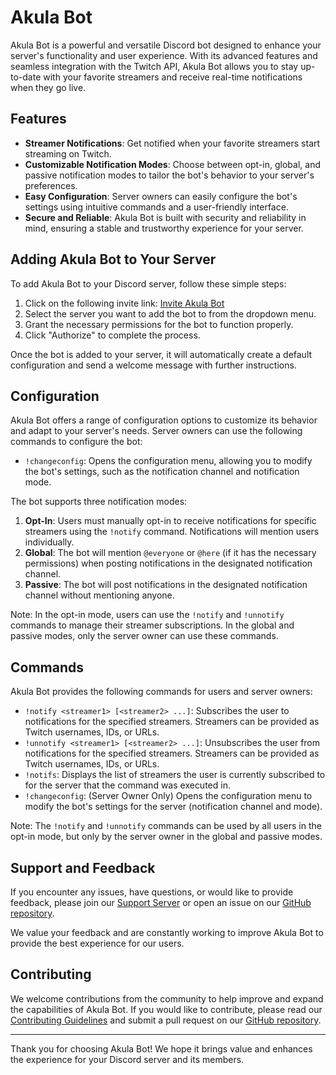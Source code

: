 # Akula Bot

Akula Bot is a powerful and versatile Discord bot designed to enhance your server's functionality and user experience. With its advanced features and seamless integration with the Twitch API, Akula Bot allows you to stay up-to-date with your favorite streamers and receive real-time notifications when they go live.

## Features

- **Streamer Notifications**: Get notified when your favorite streamers start streaming on Twitch.
- **Customizable Notification Modes**: Choose between opt-in, global, and passive notification modes to tailor the bot's behavior to your server's preferences.
- **Easy Configuration**: Server owners can easily configure the bot's settings using intuitive commands and a user-friendly interface.
- **Secure and Reliable**: Akula Bot is built with security and reliability in mind, ensuring a stable and trustworthy experience for your server.

## Adding Akula Bot to Your Server

To add Akula Bot to your Discord server, follow these simple steps:

1. Click on the following invite link: [Invite Akula Bot](https://discord.com/api/oauth2/authorize?client_id=YOUR_BOT_CLIENT_ID&permissions=YOUR_BOT_PERMISSIONS&scope=bot)
2. Select the server you want to add the bot to from the dropdown menu.
3. Grant the necessary permissions for the bot to function properly.
4. Click "Authorize" to complete the process.

Once the bot is added to your server, it will automatically create a default configuration and send a welcome message with further instructions.

## Configuration

Akula Bot offers a range of configuration options to customize its behavior and adapt to your server's needs. Server owners can use the following commands to configure the bot:

- `!changeconfig`: Opens the configuration menu, allowing you to modify the bot's settings, such as the notification channel and notification mode.

The bot supports three notification modes:

1. **Opt-In**: Users must manually opt-in to receive notifications for specific streamers using the `!notify` command. Notifications will mention users individually.
2. **Global**: The bot will mention `@everyone` or `@here` (if it has the necessary permissions) when posting notifications in the designated notification channel.
3. **Passive**: The bot will post notifications in the designated notification channel without mentioning anyone.

Note: In the opt-in mode, users can use the `!notify` and `!unnotify` commands to manage their streamer subscriptions. In the global and passive modes, only the server owner can use these commands.

## Commands

Akula Bot provides the following commands for users and server owners:

- `!notify <streamer1> [<streamer2> ...]`: Subscribes the user to notifications for the specified streamers. Streamers can be provided as Twitch usernames, IDs, or URLs.
- `!unnotify <streamer1> [<streamer2> ...]`: Unsubscribes the user from notifications for the specified streamers. Streamers can be provided as Twitch usernames, IDs, or URLs.
- `!notifs`: Displays the list of streamers the user is currently subscribed to for the server that the command was executed in.
- `!changeconfig`: (Server Owner Only) Opens the configuration menu to modify the bot's settings for the server (notification channel and mode).

Note: The `!notify` and `!unnotify` commands can be used by all users in the opt-in mode, but only by the server owner in the global and passive modes.

## Support and Feedback

If you encounter any issues, have questions, or would like to provide feedback, please join our [Support Server](https://discord.gg/YOUR_SUPPORT_SERVER) or open an issue on our [GitHub repository](https://github.com/YOUR_USERNAME/akula-bot).

We value your feedback and are constantly working to improve Akula Bot to provide the best experience for our users.

## Contributing

We welcome contributions from the community to help improve and expand the capabilities of Akula Bot. If you would like to contribute, please read our [Contributing Guidelines](CONTRIBUTING.md) and submit a pull request on our [GitHub repository](https://github.com/Esk3tit/akula-bot).

---

Thank you for choosing Akula Bot! We hope it brings value and enhances the experience for your Discord server and its members.